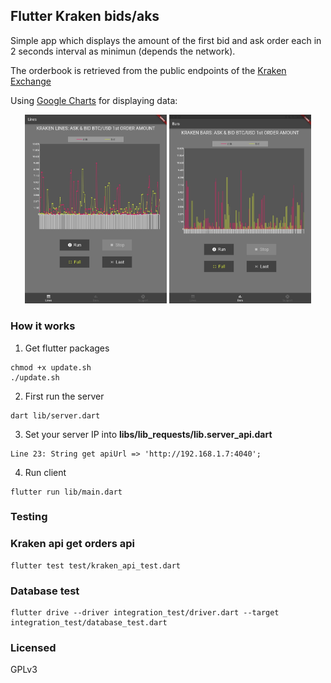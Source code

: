 ## Flutter Kraken bids/aks

Simple app which displays the amount of the first bid and ask order each in 2 seconds interval as minimun (depends the network).

The orderbook is retrieved from the public endpoints of the [Kraken Exchange](https://www.kraken.com/)

Using [Google Charts](https://github.com/google/charts) for displaying data:

<p align="center">
<img src="doc/images/lines_screenshot.jpg" width="45%"/> 
<img  src="doc/images/bars_screenshot.jpg" width="45%"/> 
</p>

### How it works

1. Get flutter packages
```
chmod +x update.sh
./update.sh
```

2. First run the server
```
dart lib/server.dart
```

3. Set your server IP into **libs/lib_requests/lib.server_api.dart**

```
Line 23: String get apiUrl => 'http://192.168.1.7:4040';
```

4. Run client
```
flutter run lib/main.dart
```

### Testing

### Kraken api get orders api
```
flutter test test/kraken_api_test.dart
```

### Database test
```
flutter drive --driver integration_test/driver.dart --target integration_test/database_test.dart
```

### Licensed
GPLv3